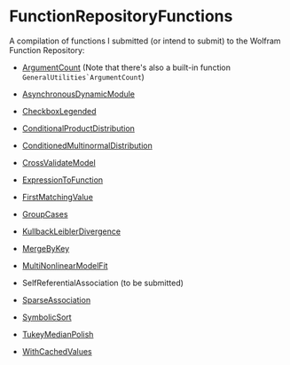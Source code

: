 # FunctionRepositoryFunctions
A compilation of functions I submitted (or intend to submit) to the Wolfram Function Repository:

* [ArgumentCount](https://resources.wolframcloud.com/FunctionRepository/resources/ArgumentCount) (Note that there's also a built-in function ``GeneralUtilities`ArgumentCount``)

* [AsynchronousDynamicModule](https://resources.wolframcloud.com/FunctionRepository/resources/AsynchronousDynamicModule)

* [CheckboxLegended](https://resources.wolframcloud.com/FunctionRepository/resources/CheckboxLegended)

* [ConditionalProductDistribution](https://resources.wolframcloud.com/FunctionRepository/resources/ConditionalProductDistribution)

* [ConditionedMultinormalDistribution](https://resources.wolframcloud.com/FunctionRepository/resources/ConditionedMultinormalDistribution)

* [CrossValidateModel](https://resources.wolframcloud.com/FunctionRepository/resources/CrossValidateModel)

* [ExpressionToFunction](https://resources.wolframcloud.com/FunctionRepository/resources/ExpressionToFunction)

* [FirstMatchingValue](https://resources.wolframcloud.com/FunctionRepository/resources/FirstMatchingValue)

* [GroupCases](https://resources.wolframcloud.com/FunctionRepository/resources/GroupCases)

* [KullbackLeiblerDivergence](https://resources.wolframcloud.com/FunctionRepository/resources/KullbackLeiblerDivergence)

* [MergeByKey](https://resources.wolframcloud.com/FunctionRepository/resources/MergeByKey)

* [MultiNonlinearModelFit](https://resources.wolframcloud.com/FunctionRepository/resources/MultiNonlinearModelFit)

* SelfReferentialAssociation (to be submitted)

* [SparseAssociation](https://resources.wolframcloud.com/FunctionRepository/resources/SparseAssociation)

* [SymbolicSort](https://resources.wolframcloud.com/FunctionRepository/resources/SymbolicSort)

* [TukeyMedianPolish](https://resources.wolframcloud.com/FunctionRepository/resources/TukeyMedianPolish)

* [WithCachedValues](https://resources.wolframcloud.com/FunctionRepository/resources/WithCachedValues)